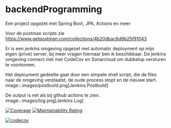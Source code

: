 # backendProgramming
Een project opgezet met Spring Boot, JPA, Actions en meer

Voor de postman scripts zie
https://www.getpostman.com/collections/4b20dbac6d9b25f91043

Er is een jenkins omgeving opgezet met automatic deployment op mijn eigen (prive) server, bij meer vragen hiernaar ben ik beschikbaar.
De jenkins omgeving connect niet met CodeCov en Sonarcloud om dubbelop versturen te voorkomen.

Het deployment gedeelte gaat door een simpele shell script, die de files naar de omgeving verplaatst, de oude process stopt en de nieuwe start.
image::.images/postbuild.png[Jenkins Postbuild]

De output is net als bij github actions te zien.
image::.images/log.png[Jenkins Log]

[![Coverage](https://sonarcloud.io/api/project_badges/measure?project=TimovanDijk_backendProgramming&metric=coverage)](https://sonarcloud.io/dashboard?id=TimovanDijk_backendProgramming)
[![Maintainability Rating](https://sonarcloud.io/api/project_badges/measure?project=TimovanDijk_backendProgramming&metric=sqale_rating)](https://sonarcloud.io/dashboard?id=TimovanDijk_backendProgramming)

[![codecov](https://codecov.io/gh/TimovanDijk/backendProgramming/branch/main/graph/badge.svg?token=NZ29X69VEP)](https://codecov.io/gh/TimovanDijk/backendProgramming)
